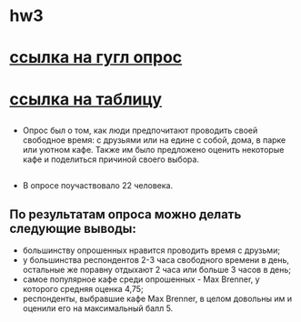 # hw3
# [ссылка на гугл опрос](https://docs.google.com/forms/d/1IaMx5M4HSWxSQr0oiYuv8tGwbl_tpez8r3Tt6nU5150/edit?usp=sharing)
# [ссылка на таблицу](https://docs.google.com/spreadsheets/d/1Z5rsPTaW_mgk4ZTnUQ--bazFN6lamfKLA7787My3nFg/edit?usp=sharing)
## 
+ Опрос был о том, как люди предпочитают проводить своей свободное время: с друзьями или на едине с собой, дома, в парке или уютном кафе. Также им было предложено оценить некоторые кафе и поделиться причиной своего выбора.
## 
+ В опросе поучаствовало 22 человека. 
## По результатам опроса можно делать следующие выводы: 
+ большинству опрошенных нравится проводить время с друзьми;
+ у большинства респондентов 2-3 часа свободного времени в день, остальные же поравну отдыхают 2 часа или больше 3 часов в день;
+ самое популярное кафе среди опрошенных - Max Brenner, у которого средняя оценка 4,75;
+ респонденты, выбравшие кафе Max Brenner, в целом довольны им и оценили его на максимальный балл 5. 
